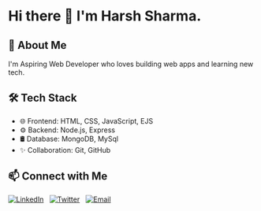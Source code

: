 # Hi there 👋 I'm Harsh Sharma.

## 🚀 About Me
I'm Aspiring Web Developer who loves building web apps and learning new tech.

## 🛠️ Tech Stack
- 🌐 Frontend: HTML, CSS, JavaScript, EJS
- ⚙️ Backend: Node.js, Express
- 🛢️ Database: MongoDB, MySql
- ✨ Collaboration: Git, GitHub

## 📫 Connect with Me  
[![LinkedIn](https://img.shields.io/badge/LinkedIn-0077B5?style=for-the-badge&logo=linkedin&logoColor=white)](https://www.linkedin.com/in/harsh-sharma-b9932933b/?utm_source=share&utm_campaign=share_via&utm_content=profile&utm_medium=android_app)  
[![Twitter](https://img.shields.io/badge/Twitter-1DA1F2?style=for-the-badge&logo=twitter&logoColor=white)]([https://x.com/Saksham1199805](https://x.com/hsharma4090)?t=dJ_uANhDXV08yaL8wwNEtA&s=09)  
[![Email](https://img.shields.io/badge/Email-D14836?style=for-the-badge&logo=gmail&logoColor=white)](mailto:hsharma4090@gmail.com)  




